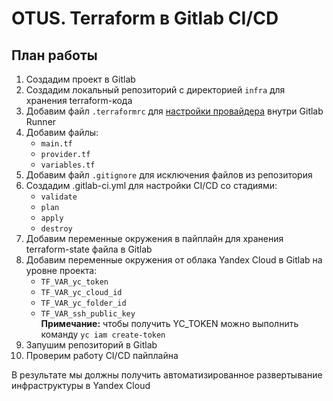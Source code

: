 # OTUS. Terraform в Gitlab CI/CD

## План работы

1. Создадим проект в Gitlab
2. Создадим локальный репозиторий с директорией `infra` для хранения terraform-кода
3. Добавим файл `.terraformrc` для [настройки провайдера](https://yandex.cloud/ru/docs/tutorials/infrastructure-management/terraform-quickstart#configure-provider) внутри Gitlab Runner
4. Добавим файлы:
    * `main.tf`
    * `provider.tf`
    * `variables.tf`
5. Добавим файл `.gitignore` для исключения файлов из репозитория
6. Создадим .gitlab-ci.yml для настройки CI/CD со стадиями:
    * `validate`
    * `plan`
    * `apply`
    * `destroy`
7. Добавим переменные окружения в пайплайн для хранения terraform-state файла в Gitlab
8. Добавим переменные окружения от облака Yandex Cloud в Gitlab на уровне проекта:
    * `TF_VAR_yc_token`
    * `TF_VAR_yc_cloud_id`
    * `TF_VAR_yc_folder_id`
    * `TF_VAR_ssh_public_key`  
    **Примечание:** чтобы получить YC_TOKEN можно выполнить команду `yc iam create-token`
9. Запушим репозиторий в Gitlab
10. Проверим работу CI/CD пайплайна

В результате мы должны получить автоматизированное развертывание инфраструктуры в Yandex Cloud